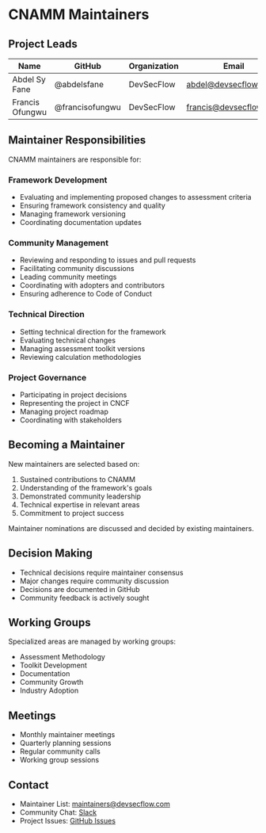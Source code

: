 # CNAMM Maintainers

## Project Leads

| Name | GitHub | Organization | Email |
|------|--------|--------------|-------|
| Abdel Sy Fane | @abdelsfane | DevSecFlow | <abdel@devsecflow.com> |
| Francis Ofungwu | @francisofungwu | DevSecFlow | <francis@devsecflow.com> |

## Maintainer Responsibilities

CNAMM maintainers are responsible for:

### Framework Development

- Evaluating and implementing proposed changes to assessment criteria
- Ensuring framework consistency and quality
- Managing framework versioning
- Coordinating documentation updates

### Community Management

- Reviewing and responding to issues and pull requests
- Facilitating community discussions
- Leading community meetings
- Coordinating with adopters and contributors
- Ensuring adherence to Code of Conduct

### Technical Direction

- Setting technical direction for the framework
- Evaluating technical changes
- Managing assessment toolkit versions
- Reviewing calculation methodologies

### Project Governance

- Participating in project decisions
- Representing the project in CNCF
- Managing project roadmap
- Coordinating with stakeholders

## Becoming a Maintainer

New maintainers are selected based on:

1. Sustained contributions to CNAMM
2. Understanding of the framework's goals
3. Demonstrated community leadership
4. Technical expertise in relevant areas
5. Commitment to project success

Maintainer nominations are discussed and decided by existing maintainers.

## Decision Making

- Technical decisions require maintainer consensus
- Major changes require community discussion
- Decisions are documented in GitHub
- Community feedback is actively sought

## Working Groups

Specialized areas are managed by working groups:

- Assessment Methodology
- Toolkit Development
- Documentation
- Community Growth
- Industry Adoption

## Meetings

- Monthly maintainer meetings
- Quarterly planning sessions
- Regular community calls
- Working group sessions

## Contact

- Maintainer List: <maintainers@devsecflow.com>
- Community Chat: [Slack](https://cnamm.slack.com)
- Project Issues: [GitHub Issues](https://github.com/devsecflow/cnamm/issues)
